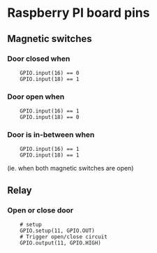 # Raspberry PI board pins

## Magnetic switches

### Door closed when

        GPIO.input(16) == 0
        GPIO.input(18) == 1

### Door open when

        GPIO.input(16) == 1
        GPIO.input(18) == 0

### Door is in-between when

        GPIO.input(16) == 1
        GPIO.input(18) == 1

(ie. when both magnetic switches are open)

## Relay

### Open or close door

        # setup
        GPIO.setup(11, GPIO.OUT)
        # Trigger open/close circuit
        GPIO.output(11, GPIO.HIGH)
